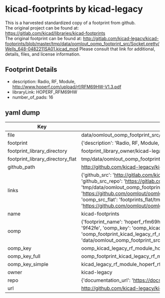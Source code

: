 # kicad-footprints by kicad-legacy  
This is a harvested standardized copy of a footprint from github.  
The original project can be found at:  
https://gitlab.com/kicad/libraries/kicad-footprints  
The original footprint can be found at:
http://gitlab.com/kicad-legacy/kicad-footprints/blob/master/tmp/data/oomlout_oomp_footprint_src/Socket.pretty/Wells_648-0482211SA01.kicad_mod
Please consult that link for additional, details, files, and license information.  
## Footprint Details
* description: Radio, RF, Module, http://www.hoperf.com/upload/rf/RFM69HW-V1.3.pdf  
* libraryLink: HOPERF_RFM69HW  
* number_of_pads: 16  
## yaml dump  
| Key | Value |  
| --- | --- |  
| file | data/oomlout_oomp_footprint_src/kicad-footprints/RF_Module.pretty/HOPERF_RFM69HW.kicad_mod |  
| footprint | {'description': 'Radio, RF, Module, http://www.hoperf.com/upload/rf/RFM69HW-V1.3.pdf', 'libraryLink': 'HOPERF_RFM69HW', 'number_of_pads': 16} |  
| footprint_library_directory | footprint_library_owner/kicad-legacy_kicad-footprints |  
| footprint_library_directory_flat | tmp/data/oomlout_oomp_footprint_src/footprints_flat/kicad_legacy_rf_module_hoperf_rfm69hw/working |  
| github_path | http://github.com/kicad-legacy/kicad-footprints/blob/master/tmp/data/oomlout_oomp_footprint_src/RF_Module.pretty/HOPERF_RFM69HW.kicad_mod |  
| links | {'github_src': 'http://gitlab.com/kicad-legacy/kicad-footprints/blob/master/tmp/data/oomlout_oomp_footprint_src/Socket.pretty/Wells_648-0482211SA01.kicad_mod', 'github_src_repo': 'https://gitlab.com/kicad/libraries/kicad-footprints', 'oomp_bot': 'tmp/data/oomlout_oomp_footprint_src/footprints/kicad_legacy_rf_module_hoperf_rfm69hw/working', 'oomp_bot_github': 'https://github.com/oomlout/oomlout_oomp_footprint_bot/tree/main/tmp/data/oomlout_oomp_footprint_src/footprints/kicad_legacy_rf_module_hoperf_rfm69hw/working', 'oomp_src_flat': 'footprints_flat/tmp/data/oomlout_oomp_footprint_src/footprints_flat/kicad_legacy_rf_module_hoperf_rfm69hw/working', 'oomp_src_flat_github': 'https://github.com/oomlout/oomlout_oomp_footprint_src/tree/main/tmp/data/oomlout_oomp_footprint_src/footprints_flat/kicad_legacy_rf_module_hoperf_rfm69hw/working'} |  
| name | kicad-footprints |  
| oomp | {'footprint_name': 'hoperf_rfm69hw', 'library_name': 'rf_module', 'md5': '9f42fee8b22cb9fdb413cef6cb4ae342', 'md5_10': '9f42fee8b2', 'md5_5': '9f42f', 'md5_6': '9f42fe', 'oomp_key': 'oomp_kicad_legacy_rf_module_hoperf_rfm69hw', 'oomp_key_extra': 'oomp_footprint_kicad_legacy_rf_module_hoperf_rfm69hw', 'oomp_key_full': 'oomp_footprint_kicad_legacy_rf_module_hoperf_rfm69hw_9f42fe', 'oomp_key_simple': 'kicad_legacy_rf_module_hoperf_rfm69hw', 'original_filename': 'data/oomlout_oomp_footprint_src/kicad-footprints/RF_Module.pretty/HOPERF_RFM69HW.kicad_mod', 'owner_name': 'kicad_legacy'} |  
| oomp_key | oomp_kicad_legacy_rf_module_hoperf_rfm69hw |  
| oomp_key_full | oomp_footprint_kicad_legacy_rf_module_hoperf_rfm69hw |  
| oomp_key_simple | kicad_legacy_rf_module_hoperf_rfm69hw |  
| owner | kicad-legacy |  
| repo | {'documentation_url': 'https://docs.github.com/rest/repos/repos#get-a-repository', 'message': 'Not Found'} |  
| url | http://github.com/kicad-legacy/kicad-footprints |  

